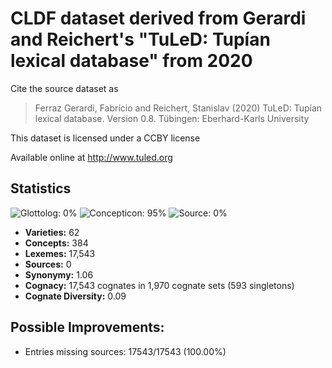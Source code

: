 # CLDF dataset derived from Gerardi and Reichert's "TuLeD: Tupían lexical database" from 2020

Cite the source dataset as

> Ferraz Gerardi, Fabrício and Reichert, Stanislav (2020) TuLeD: Tupían lexical database. Version 0.8. Tübingen: Eberhard-Karls University

This dataset is licensed under a CCBY license

Available online at http://www.tuled.org

## Statistics


![Glottolog: 0%](https://img.shields.io/badge/Glottolog-0%25-red.svg "Glottolog: 0%")
![Concepticon: 95%](https://img.shields.io/badge/Concepticon-95%25-green.svg "Concepticon: 95%")
![Source: 0%](https://img.shields.io/badge/Source-0%25-red.svg "Source: 0%")

- **Varieties:** 62
- **Concepts:** 384
- **Lexemes:** 17,543
- **Sources:** 0
- **Synonymy:** 1.06
- **Cognacy:** 17,543 cognates in 1,970 cognate sets (593 singletons)
- **Cognate Diversity:** 0.09

## Possible Improvements:



- Entries missing sources: 17543/17543 (100.00%)